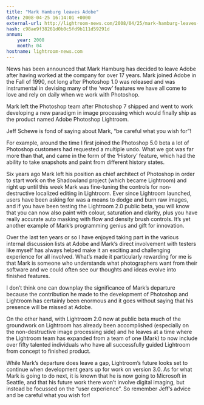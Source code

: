 ```yaml
---
title: "Mark Hamburg leaves Adobe"
date: 2008-04-25 16:14:01 +0000
external-url: http://lightroom-news.com/2008/04/25/mark-hamburg-leaves-adobe/
hash: c98ae9f38261d0b0c5fd9b111d59291d
annum:
    year: 2008
    month: 04
hostname: lightroom-news.com
---
```


News has been announced that Mark Hamburg has decided to leave Adobe after having worked at the company for over 17 years. Mark joined Adobe in the Fall of 1990, not long after Photoshop 1.0 was released and was instrumental in devising many of the ‘wow’ features we have all come to love and rely on daily when we work with Photoshop.

Mark left the Photoshop team after Photoshop 7 shipped and went to work developing a new paradigm in image processing which would finally ship as the product named Adobe Photoshop Lightroom.

Jeff Schewe is fond of saying about Mark, “be careful what you wish for”!

For example, around the time I first joined the Photoshop 5.0 beta a lot of Photoshop customers had requested a multiple undo. What we got was far more than that, and came in the form of the ‘History’ feature, which had the ability to take snapshots and paint from different history states.

Six years ago Mark left his position as chief architect of Photoshop in order to start work on the Shadowland project (which became Lightroom) and right up until this week Mark was fine-tuning the controls for non-destructive localized editing in Lightroom. Ever since Lightroom launched, users have been asking for was a means to dodge and burn raw images, and if you have been testing the Lightroom 2.0 public beta, you will know that you can now also paint with colour, saturation and clarity, plus you have really accurate auto masking with flow and density brush controls. It’s yet another example of Mark’s programming genius and gift for innovation.

Over the last ten years or so I have enjoyed taking part in the various internal discussion lists at Adobe and Mark’s direct involvement with testers like myself has always helped make it an exciting and challenging experience for all involved. What’s made it particularly rewarding for me is that Mark is someone who  understands what photographers want from their software and we could often see our thoughts and ideas evolve into finished features.

I don’t think one can downplay the significance of Mark’s departure because the contribution he made to the development of Photoshop and Lightroom has certainly been enormous and it goes without saying that his presence will be missed at Adobe.

On the other hand, with Lightroom 2.0 now at public beta much of the groundwork on Lightroom has already been accomplished (especially on the non-destructive image processing side) and he leaves at a time where the Lightroom team has expanded from a team of one (Mark) to now include over fifty talented individuals who have all successfully guided Lightroom from concept to finished product.

While Mark’s departure does leave a gap, Lightroom’s future looks set to continue when development gears up for work on version 3.0. As for what Mark is going to do next, it is known that he is now going to  Microsoft in Seattle, and that his future work there won’t involve digital imaging, but instead be focussed on the “user experience”. So remember Jeff’s advice and be careful what you wish for!

